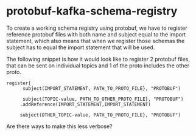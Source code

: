 # protobuf-kafka-schema-registry


To create a working schema registry using protobuf,
we have to register reference protobuf files with both name and subject equal to the import statement, 
which also means that when we register those schemas the subject has to equal the import statement that will be used.

The following snippet is how it would look like to register 2 protobuf files, that can be sent on individual topics
and 1 of the proto includes the other proto. 

```
register{
      subject(IMPORT_STATEMENT, PATH_TO_PROTO_FILE}, "PROTOBUF")
      
      subject(TOPIC-value, PATH_TO_OTHER_PROTO_FILE}, "PROTOBUF")
     .addReference(IMPORT_STATEMENT,IMPORT_STATEMENT)
     
     subject(OTHER_TOPIC-value, PATH_TO_PROTO_FILE}, "PROTOBUF")
```

Are there ways to make this less verbose? 
